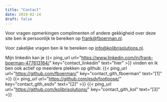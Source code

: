 ```yaml
---
title: "Contact"
date: 2019-02-24
draft: false
---
```

Voor vragen opmerkingen complimenten of andere gekkigheid over deze site ben ik persoonlijk te bereiken op [frank@fboerman.nl](mailto:frank@fboerman.nl).

Voor zakelijke vragen ben ik te bereiken op [info@kolibrisolutions.nl](mailto:frank@kolibrisolutions.nl).

Mijn linkedin kan je {{< ping_url url="https://www.linkedin.com/in/frank-boerman-477613164/" key="contact_linkedin" text="hier" >}} vinden en ik ben ook actief op meerdere plekken op github: {{< ping_url url="https://github.com/fboerman/" key="contact_gith_fboerman" text="[1]" >}} {{< ping_url url="https://github.com/esdvfootloose/" key="contact_gith_esdv" text="[2]" >}} {{< ping_url  url="https://github.com/kolibrisolutions/" key="contact_gith_kol" text="[3]" >}}


